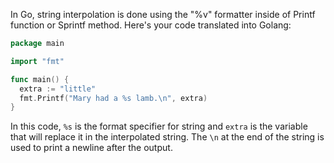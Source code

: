 In Go, string interpolation is done using the "%v" formatter inside of Printf function or Sprintf method. Here's your code translated into Golang:

```go
package main

import "fmt"

func main() {
  extra := "little"
  fmt.Printf("Mary had a %s lamb.\n", extra)
}
```

In this code, `%s` is the format specifier for string and `extra` is the variable that will replace it in the interpolated string. The `\n` at the end of the string is used to print a newline after the output.
